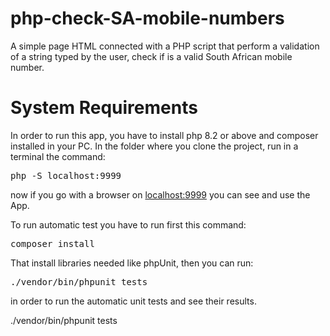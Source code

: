 # php-check-SA-mobile-numbers

A simple page HTML connected with a PHP script that perform a validation of a string typed by the user, check if is a valid South African mobile number.

# System Requirements

In order to run this app, you have to install php 8.2 or above and composer installed in your PC.
In the folder where you clone the project, run in a terminal the command:
<pre>php -S localhost:9999</pre>
now if you go with a browser on <a href="http://localhost:9999" target="_blank" rel="noopener noreferrer">localhost:9999</a> you can see and use the App.

To run automatic test you have to run first this command:
<pre>composer install</pre>
That install libraries needed like phpUnit, then you can run:
<pre>./vendor/bin/phpunit tests</pre>
in order to run the automatic unit tests and see their results.

./vendor/bin/phpunit tests
